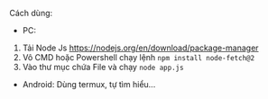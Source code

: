 Cách dùng:
- PC:
1. Tải Node Js   https://nodejs.org/en/download/package-manager
2. Vô CMD hoặc Powershell chạy lệnh
`npm install node-fetch@2`
3. Vào thư mục chứa File và chạy
   `node app.js`

- Android:
  Dùng termux, tự tìm hiểu...
